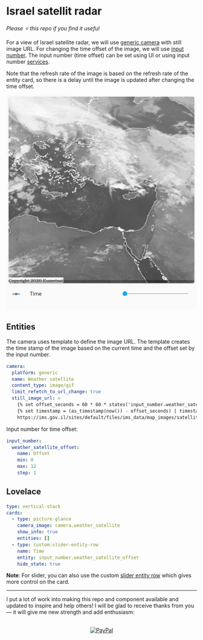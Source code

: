 # Israel satellit radar

*Please :star: this repo if you find it useful*

For a view of Israel satellite radar, we will use [generic camera](https://www.home-assistant.io/integrations/generic/) with still image URL.
For changing the time offset of the image, we will use [input number](https://www.home-assistant.io/integrations/input_number/). The input number (time offset) can be set using UI or using input number [services](https://www.home-assistant.io/integrations/input_number/#services).

Note that the refresh rate of the image is based on the refresh rate of the entity card, so there is a delay until the image is updated after changing the time offset.

![Satellite Radar](image.jpg)

## Entities

The camera uses template to define the image URL. The template creates the time stamp of the image based on the current time and the offset set by the input number.


```yaml
camera:
  platform: generic
  name: Weather satellite
  content_type: image/gif
  limit_refetch_to_url_change: true
  still_image_url: >
    {% set offset_seconds = 60 * 60 * states('input_number.weather_satellite_offset') | int %}
    {% set timestamp = (as_timestamp(now()) - offset_seconds) | timestamp_custom('%Y%m%d%H00', True)  %}
    https://ims.gov.il/sites/default/files/ims_data/map_images/satellite/satellite_{{timestamp}}_MIDDLE-EAST.jpeg
```

Input number for time offset:

```yaml
input_number:
  weather_satellite_offset:
    name: Offset
    min: 0
    max: 12
    step: 1
```

## Lovelace

```yaml
type: vertical-stack
cards:
  - type: picture-glance
    camera_image: camera.weather_satellite
    show_info: true
    entities: []
  - type: custom:slider-entity-row
    name: Time
    entity: input_number.weather_satellite_offset
    hide_state: true
```

**Note**: For slider, you can also use the custom [slider entity row](https://github.com/thomasloven/lovelace-slider-entity-row) which gives more control on the card.

---

I put a lot of work into making this repo and component available and updated to inspire and help others! I will be glad to receive thanks from you — it will give me new strength and add enthusiasm:
<p align="center"><br>
<a href="https://paypal.me/eyalco1967?locale.x=he_IL" target="_blank"><img src="http://khrolenok.ru/support_paypal.png" alt="PayPal" width="250" height="48"></a>
</p>